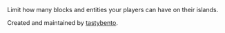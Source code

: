 Limit how many blocks and entities your players can have on their islands.

Created and maintained by [tastybento](https://github.com/tastybento).